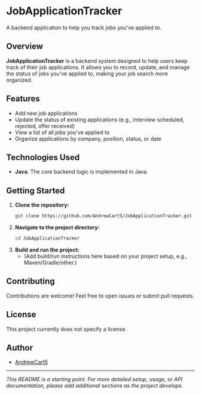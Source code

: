 # JobApplicationTracker

A backend application to help you track jobs you've applied to.

## Overview

**JobApplicationTracker** is a backend system designed to help users keep track of their job applications. It allows you to record, update, and manage the status of jobs you've applied to, making your job search more organized.

## Features

- Add new job applications
- Update the status of existing applications (e.g., interview scheduled, rejected, offer received)
- View a list of all jobs you've applied to
- Organize applications by company, position, status, or date

## Technologies Used

- **Java**: The core backend logic is implemented in Java.

## Getting Started

1. **Clone the repository:**
   ```bash
   git clone https://github.com/AndrewCart5/JobApplicationTracker.git
   ```
2. **Navigate to the project directory:**
   ```bash
   cd JobApplicationTracker
   ```
3. **Build and run the project:**
   - (Add build/run instructions here based on your project setup, e.g., Maven/Gradle/other.)

## Contributing

Contributions are welcome! Feel free to open issues or submit pull requests.

## License

This project currently does not specify a license.

## Author

- [AndrewCart5](https://github.com/AndrewCart5)

---

*This README is a starting point. For more detailed setup, usage, or API documentation, please add additional sections as the project develops.*
